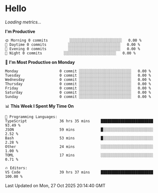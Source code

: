 # Hello

<!-- METRICS:START -->
<p><em>Loading metrics…</em></p>
<!-- METRICS:END -->

<!--START_SECTION:waka-->
**I'm Productive**

```text
🌞 Morning 0 commits          ░░░░░░░░░░░░░░░░░░░░░░░░   0.00 % 
🌆 Daytime 0 commits          ░░░░░░░░░░░░░░░░░░░░░░░░   0.00 % 
🌃 Evening 0 commits          ░░░░░░░░░░░░░░░░░░░░░░░░   0.00 % 
🌙 Night 0 commits          ░░░░░░░░░░░░░░░░░░░░░░░░   0.00 % 
```
📅 **I'm Most Productive on Monday**

```text
Monday                   0 commit ░░░░░░░░░░░░░░░░░░░░░░░░   0.00 % 
Tuesday                  0 commit ░░░░░░░░░░░░░░░░░░░░░░░░   0.00 % 
Wednesday                0 commit ░░░░░░░░░░░░░░░░░░░░░░░░   0.00 % 
Thursday                 0 commit ░░░░░░░░░░░░░░░░░░░░░░░░   0.00 % 
Friday                   0 commit ░░░░░░░░░░░░░░░░░░░░░░░░   0.00 % 
Saturday                 0 commit ░░░░░░░░░░░░░░░░░░░░░░░░   0.00 % 
Sunday                   0 commit ░░░░░░░░░░░░░░░░░░░░░░░░   0.00 % 
```

📊 **This Week I Spent My Time On**

```text
💬 Programming Languages: 
TypeScript               36 hrs 35 mins     ████████████████████████   93.49 % 
JSON                     59 mins            █░░░░░░░░░░░░░░░░░░░░░░░   2.52 % 
Bash                     53 mins            █░░░░░░░░░░░░░░░░░░░░░░░   2.28 % 
Other                    24 mins            ░░░░░░░░░░░░░░░░░░░░░░░░   1.00 % 
TOML                     17 mins            ░░░░░░░░░░░░░░░░░░░░░░░░   0.71 % 

🔥 Editors: 
VS Code                  39 hrs 37 mins     ████████████████████████   100.00 % 
```

 Last Updated on Mon, 27 Oct 2025 20:14:40 GMT
<!--END_SECTION:waka-->
